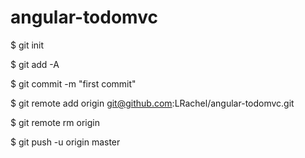# angular-todomvc

$ git init


$ git add -A


$ git commit -m "first commit"


$ git remote add origin git@github.com:LRachel/angular-todomvc.git


$ git remote rm origin


$ git push -u origin master
